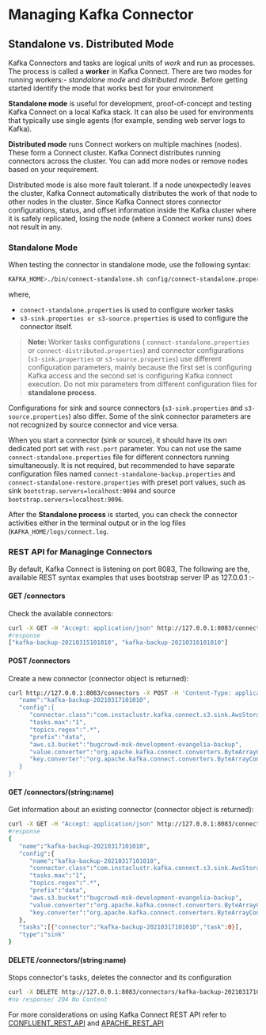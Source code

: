 # Managing Kafka Connector

## Standalone vs. Distributed Mode

Kafka Connectors and tasks are logical units of *work* and run as processes. The process is called a **worker** in Kafka Connect.
There are two modes for running workers:- *standalone mode* and *distributed mode*. Before getting started identify the mode that works best for your environment 

**Standalone mode** is useful for development, proof-of-concept and testing Kafka Connect on a local Kafka stack. It can also be used for environments that typically use single agents (for example, sending web server logs to Kafka).

**Distributed mode** runs Connect workers on multiple machines (nodes). These form a Connect cluster. Kafka Connect distributes running connectors across the cluster. You can add more nodes or remove nodes based on your requirement.

Distributed mode is also more fault tolerant. If a node unexpectedly leaves the cluster, Kafka Connect automatically distributes the work of that node to other nodes in the cluster. Since Kafka Connect stores connector configurations, status, and offset information inside the Kafka cluster where it is safely replicated, losing the node (where a Connect worker runs) does not result in any.

### Standalone Mode

When testing the connector in standalone mode, use the following syntax:

```sh
KAFKA_HOME>./bin/connect-standalone.sh config/connect-standalone.properties config/s3-sink.properties
```

where,
* `connect-standalone.properties` is used to configure worker tasks 
* `s3-sink.properties or s3-source.properties` is used to configure the connector itself.

> **Note:**  Worker tasks configurations ( `connect-standalone.properties` or `connect-distributed.properties`) and connector configurations (`s3-sink.properties` or `s3-source.properties`)
use different configuration parameters, mainly because the first set is configuring Kafka access and the second set is configuring Kafka connect execution. Do not mix parameters from different configuration files for **standalone process**.

Configurations for sink and source connectors (`s3-sink.properties` and `s3-source.properties`) also differ. Some of the sink connector parameters are not recognized by source connector and vice versa.

When you start a connector (sink or source), it should have its own dedicated port set with `rest.port` parameter. You can not use the same `connect-standalone.properties` file for different connectors running simultaneously. It is not required, but recommended to have separate configuration files named `connect-standalone-backup.properties` and `connect-standalone-restore.properties` with preset port values, such as sink `bootstrap.servers=localhost:9094` and source `bootstrap.servers=localhost:9096`.

After the **Standalone process** is started, you can check the connector activities either in the terminal output or in the log files (`KAFKA_HOME/logs/connect.log`.

### REST API for Managinge Connectors

By default, Kafka Connect is listening on port 8083, The following are the, available REST syntax examples that uses bootstrap server IP as 127.0.0.1 :-

#### GET /connectors
Check the available connectors:

```sh
curl -X GET -H "Accept: application/json" http://127.0.0.1:8083/connectors
#response
["kafka-backup-20210315101010", "kafka-backup-20210316101010"]
```

#### POST /connectors
Create a new connector (connector object is returned):

```sh
curl http://127.0.0.1:8083/connectors -X POST -H 'Content-Type: application/json' -d '{
   "name":"kafka-backup-20210317101010",
   "config":{
      "connector.class":"com.instaclustr.kafka.connect.s3.sink.AwsStorageSinkConnector",
      "tasks.max":"1",
      "topics.regex":".*",
      "prefix":"data",
      "aws.s3.bucket":"bugcrowd-msk-development-evangelia-backup",
      "value.converter":"org.apache.kafka.connect.converters.ByteArrayConverter",
      "key.converter":"org.apache.kafka.connect.converters.ByteArrayConverter"
   }
}'
```

#### GET /connectors/(string:name)
Get information about an existing connector (connector object is returned):

```sh
curl -X GET -H "Accept: application/json" http://127.0.0.1:8083/connectors/kafka-backup-20210317101010
#response
{
   "name":"kafka-backup-20210317101010",
   "config":{
      "name":"kafka-backup-20210317101010",
      "connector.class":"com.instaclustr.kafka.connect.s3.sink.AwsStorageSinkConnector",
      "tasks.max":"1",
      "topics.regex":".*",
      "prefix":"data",
      "aws.s3.bucket":"bugcrowd-msk-development-evangelia-backup",
      "value.converter":"org.apache.kafka.connect.converters.ByteArrayConverter",
      "key.converter":"org.apache.kafka.connect.converters.ByteArrayConverter"
   },
   "tasks":[{"connector":"kafka-backup-20210317101010","task":0}],
   "type":"sink"
}
```
#### DELETE /connectors/(string:name)
Stops connector's tasks, deletes the connector and its configuration

```sh
curl -X DELETE http://127.0.0.1:8083/connectors/kafka-backup-20210317101010
#no response/ 204 No Content
```

For more considerations on using Kafka Connect REST API refer to
[CONFLUENT_REST_API](https://docs.confluent.io/current/connect/references/restapi.html) and 
[APACHE_REST_API](https://kafka.apache.org/documentation/#connect_rest)

